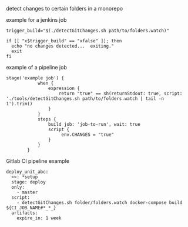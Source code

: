 detect changes to certain folders in a monorepo



example for a jenkins job
```
trigger_build="$(./detectGitChanges.sh path/to/folders.watch)"

if [[ "x$trigger_build" == "xfalse" ]]; then
  echo "no changes detected...  exiting."
  exit
fi
```

example of a pipeline job
```
stage('example job') {
            when {
                expression {
                    return "true" == sh(returnStdout: true, script: './tools/detectGitChanges.sh path/to/folders.watch | tail -n 1').trim()
                }
            }
            steps {
                build job: 'job-to-run', wait: true
                script {
                     env.CHANGES = "true"
                }
            }
        }
```


Gitlab CI pipeline example
```
deploy_unit_abc:
  <<: *setup
  stage: deploy
  only:
    - master
  script:
    - detectGitChanges.sh folder/folders.watch docker-compose build ${CI_JOB_NAME#*_*_}
  artifacts:
    expire_in: 1 week
```
